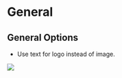 # General

## General Options

* Use text for logo instead of image.

![](http://transvelo.github.io/docs/playhouse/images/theme-options-general.png)
